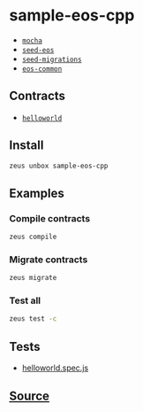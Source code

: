 
sample-eos-cpp
====================









* [`mocha`](mocha.md)
* [`seed-eos`](seed-eos.md)
* [`seed-migrations`](seed-migrations.md)
* [`eos-common`](eos-common.md)



## Contracts
* [`helloworld`](https://github.com/liquidapps-io/zeus-sdk/tree/master/boxes/groups/eos-sdk/sample-eos-cpp/contracts/eos/helloworld)
## Install
```bash
zeus unbox sample-eos-cpp
```
## Examples
### Compile contracts
```bash
zeus compile
```
### Migrate contracts
```bash
zeus migrate
```
### Test all
```bash
zeus test -c
```










## Tests 
* [helloworld.spec.js](https://github.com/liquidapps-io/zeus-sdk/tree/master/boxes/groups/eos-sdk/sample-eos-cpp/test/helloworld.spec.js)
## [Source](https://github.com/liquidapps-io/zeus-sdk/tree/master/boxes/groups/eos-sdk/sample-eos-cpp)